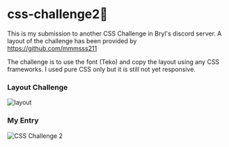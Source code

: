 # css-challenge2🎲

This is my submission to another CSS Challenge in Bryl's discord server. A layout of the challenge has been provided by https://github.com/mmmsss211

The challenge is to use the font (Teko) and copy the layout using any CSS frameworks. I used pure CSS only but it is still not yet responsive.


### Layout Challenge
![layout](https://user-images.githubusercontent.com/58241136/130341673-eff8d457-d764-4325-acdf-c2f57e2821d3.png)

### My Entry
![CSS Challenge 2](https://user-images.githubusercontent.com/58241136/130341678-0213586c-14f6-4904-a418-484f81865065.png)

